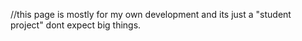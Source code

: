 //this page is mostly for my own development and its just a "student project" dont expect big things.
